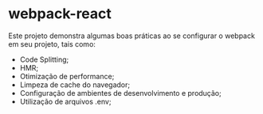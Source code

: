 # webpack-react

Este projeto demonstra algumas boas práticas ao se configurar o webpack em seu projeto, tais como:

- Code Splitting;
- HMR;
- Otimização de performance;
- Limpeza de cache do navegador;
- Configuração de ambientes de desenvolvimento e produção;
- Utilização de arquivos .env;
